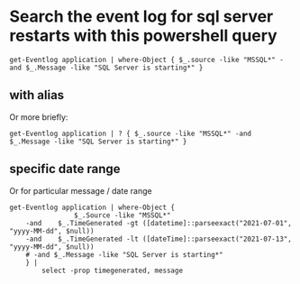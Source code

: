 # Search the event log for sql server restarts with this powershell query

	get-Eventlog application | where-Object { $_.source -like "MSSQL*" -and $_.Message -like "SQL Server is starting*" }

## with alias

Or more briefly:

	get-Eventlog application | ? { $_.source -like "MSSQL*" -and $_.Message -like "SQL Server is starting*" }

## specific date range

Or for particular message / date range

	get-Eventlog application | where-Object {
					$_.Source -like "MSSQL*"
		-and	$_.TimeGenerated -gt ([datetime]::parseexact("2021-07-01", "yyyy-MM-dd", $null))
		-and 	$_.TimeGenerated -lt ([dateTime]::parseexact("2021-07-13", "yyyy-MM-dd", $null))
		# -and $_.Message -like "SQL Server is starting*"
		} |
			select -prop timegenerated, message
